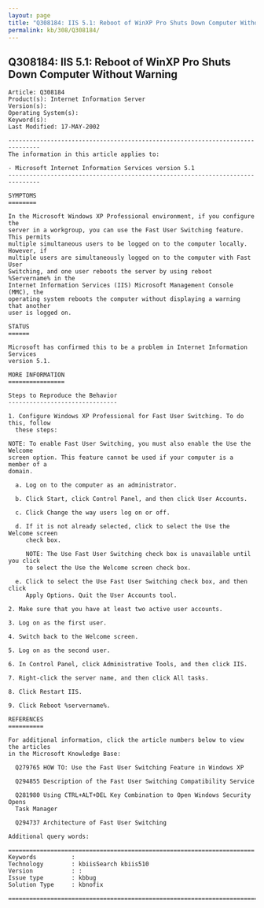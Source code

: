 ```yaml
---
layout: page
title: "Q308184: IIS 5.1: Reboot of WinXP Pro Shuts Down Computer Without Warning"
permalink: kb/308/Q308184/
---
```


## Q308184: IIS 5.1: Reboot of WinXP Pro Shuts Down Computer Without Warning

	Article: Q308184
	Product(s): Internet Information Server
	Version(s): 
	Operating System(s): 
	Keyword(s): 
	Last Modified: 17-MAY-2002
	
	-------------------------------------------------------------------------------
	The information in this article applies to:
	
	- Microsoft Internet Information Services version 5.1 
	-------------------------------------------------------------------------------
	
	SYMPTOMS
	========
	
	In the Microsoft Windows XP Professional environment, if you configure the
	server in a workgroup, you can use the Fast User Switching feature. This permits
	multiple simultaneous users to be logged on to the computer locally. However, if
	multiple users are simultaneously logged on to the computer with Fast User
	Switching, and one user reboots the server by using reboot %Servername% in the
	Internet Information Services (IIS) Microsoft Management Console (MMC), the
	operating system reboots the computer without displaying a warning that another
	user is logged on.
	
	STATUS
	======
	
	Microsoft has confirmed this to be a problem in Internet Information Services
	version 5.1.
	
	MORE INFORMATION
	================
	
	Steps to Reproduce the Behavior
	-------------------------------
	
	1. Configure Windows XP Professional for Fast User Switching. To do this, follow
	  these steps:
	
	NOTE: To enable Fast User Switching, you must also enable the Use the Welcome
	screen option. This feature cannot be used if your computer is a member of a
	domain.
	
	  a. Log on to the computer as an administrator.
	
	  b. Click Start, click Control Panel, and then click User Accounts.
	
	  c. Click Change the way users log on or off.
	
	  d. If it is not already selected, click to select the Use the Welcome screen
	     check box.
	
	     NOTE: The Use Fast User Switching check box is unavailable until you click
	     to select the Use the Welcome screen check box.
	
	  e. Click to select the Use Fast User Switching check box, and then click
	     Apply Options. Quit the User Accounts tool.
	
	2. Make sure that you have at least two active user accounts.
	
	3. Log on as the first user.
	
	4. Switch back to the Welcome screen.
	
	5. Log on as the second user.
	
	6. In Control Panel, click Administrative Tools, and then click IIS.
	
	7. Right-click the server name, and then click All tasks.
	
	8. Click Restart IIS.
	
	9. Click Reboot %servername%.
	
	REFERENCES
	==========
	
	For additional information, click the article numbers below to view the articles
	in the Microsoft Knowledge Base:
	
	  Q279765 HOW TO: Use the Fast User Switching Feature in Windows XP
	
	  Q294855 Description of the Fast User Switching Compatibility Service
	
	  Q281980 Using CTRL+ALT+DEL Key Combination to Open Windows Security Opens
	  Task Manager
	
	  Q294737 Architecture of Fast User Switching
	
	Additional query words:
	
	======================================================================
	Keywords          :  
	Technology        : kbiisSearch kbiis510
	Version           : :
	Issue type        : kbbug
	Solution Type     : kbnofix
	
	=============================================================================
	

